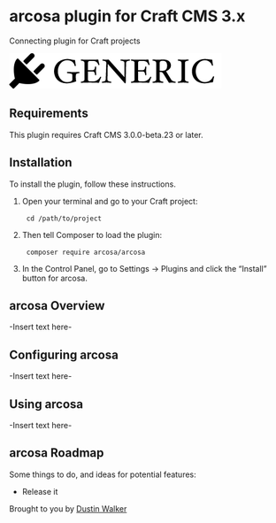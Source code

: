 # arcosa plugin for Craft CMS 3.x

Connecting plugin for Craft projects

![Screenshot](resources/img/plugin-logo.png)

## Requirements

This plugin requires Craft CMS 3.0.0-beta.23 or later.

## Installation

To install the plugin, follow these instructions.

1. Open your terminal and go to your Craft project:

        cd /path/to/project

2. Then tell Composer to load the plugin:

        composer require arcosa/arcosa

3. In the Control Panel, go to Settings → Plugins and click the “Install” button for arcosa.

## arcosa Overview

-Insert text here-

## Configuring arcosa

-Insert text here-

## Using arcosa

-Insert text here-

## arcosa Roadmap

Some things to do, and ideas for potential features:

* Release it

Brought to you by [Dustin Walker](https://dustinwalker.com)
